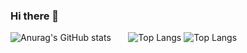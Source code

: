### Hi there 👋


 ![Anurag's GitHub stats](https://github-readme-stats.vercel.app/api?username=ngcsmm-aa&rank_icon=github&theme=radical)  &nbsp; &nbsp; &nbsp;   ![Top Langs](https://github-readme-stats.vercel.app/api/top-langs/?username=ngcsmm-aa&layout=compact&theme=radical) 
 ![Top Langs](https://github-readme-stats.vercel.app/api/top-langs/?username=anuraghazra&exclude_repo=github-readme-stats,anuraghazra.github.io)

<!-- ![GitHub Logo](https://github.com/github.png)  -->


<!--
**ngcsmm-aa/ngcsmm-aa** is a ✨ _special_ ✨ repository because its `README.md` (this file) appears on your GitHub profile.

Here are some ideas to get you started:

- 🔭 I’m currently working on ...
- 🌱 I’m currently learning ...
- 👯 I’m looking to collaborate on ...
- 🤔 I’m looking for help with ...
- 💬 Ask me about ...
- 📫 How to reach me: ...
- 😄 Pronouns: ...
- ⚡ Fun fact: ...
-->
